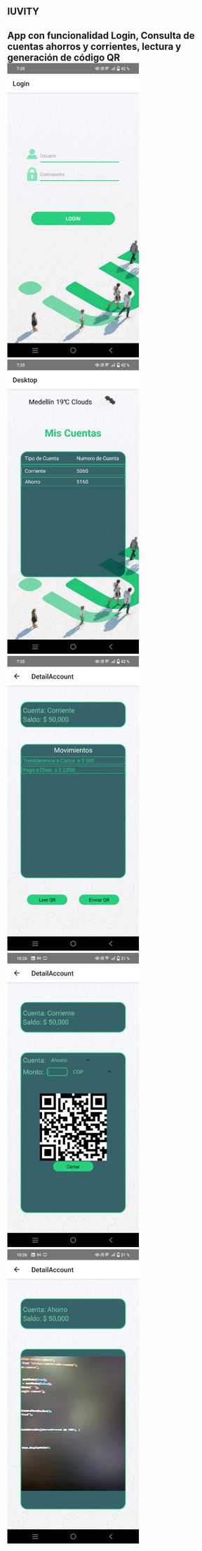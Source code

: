 <h2>IUVITY<h2/>
  <a>App con funcionalidad Login, Consulta de cuentas ahorros y corrientes, lectura y generación de código QR <a/>
  <div>
    <img src="https://raw.githubusercontent.com/cristianflobo/frontApp-iu/main/src/image/Screenshot_20221103_193518.jpg" width="300" title="hover text">
    <img src="https://raw.githubusercontent.com/cristianflobo/frontApp-iu/main/src/image/Screenshot_20221103_193533.jpg" width="300" title="hover text">
    <img src="https://raw.githubusercontent.com/cristianflobo/frontApp-iu/main/src/image/Screenshot_20221103_193541.jpg" width="300" title="hover text">
    <img src="https://raw.githubusercontent.com/cristianflobo/frontApp-iu/main/src/image/Screenshot_20221103_222612.jpg" width="300" title="hover text">
    <img src="https://raw.githubusercontent.com/cristianflobo/frontApp-iu/main/src/image/Screenshot_20221103_222646.jpg" width="300" title="hover text">
  <div/>
